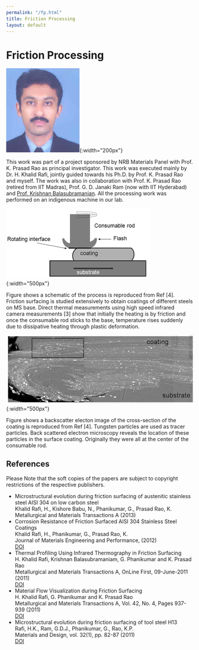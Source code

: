 ```yaml
---
permalink: "/fp.html"
title: Friction Processing
layout: default
---
```

# Friction Processing 

![Khalid Rafi H.](assets/images/khalidrafi.jpeg){:width="200px"}

This work was part of a project sponsored by NRB Materials Panel with Prof. K. Prasad Rao as principal investigator.
This work was executed mainly by Dr. H. Khalid Rafi, jointly guided towards his Ph.D. by Prof. K. Prasad Rao and myself. The work was also in collaboration with Prof. K. Prasad Rao (retired from IIT Madras), Prof. G. D. Janaki Ram (now with IIT Hyderabad) and [Prof. Krishnan Balasubramanian](http://www.cnde-iitm.net/balas). All the processing work was performed on an indigenous machine in our lab.


![Friction Surfacing Schematic](assets/images/fsp0.png){:width="500px"}

Figure shows a schematic of the process is reproduced from Ref [4]. Friction surfacing is studied extensively to obtain coatings of different steels on MS base. Direct thermal measurements using high speed infrared camera measurements [3] show that initially the heating is by friction and once the consumable rod sticks to the base, temperature rises suddenly due to dissipative heating through plastic deformation. 


![Flow visualization](assets/images/fsp1.png){:width="500px"}

Figure shows a backscatter electon image of the cross-section of the coating is reproduced from Ref [4]. Tungsten particles are used as tracer particles. Back scattered electron microscopy reveals the location of these particles in the surface coating. Originally they were all at the center of the consumable rod.

## References 

Please Note that the soft copies of the papers are subject to copyright restrictions of the respective publishers.

  -  Microstructural evolution during friction surfacing of austenitic stainless steel AISI 304 on low carbon steel    
Khalid Rafi, H., Kishore Babu, N., Phanikumar, G., Prasad Rao, K.    
Metallurgical and Materials Transactions A (2013)
  - Corrosion Resistance of Friction Surfaced AISI 304 Stainless Steel Coatings    
Khalid Rafi, H., Phanikumar, G., Prasad Rao, K.   
Journal of Materials Engineering and Performance, (2012)   
[DOI](http://dx.doi.org/10.1007/s11665-012-0270-8)
  - Thermal Profiling Using Infrared Thermography in Friction Surfacing   
H. Khalid Rafi, Krishnan Balasubramaniam, G. Phanikumar and K. Prasad Rao   
Metallurgical and Materials Transactions A, OnLine First, 09-June-2011 (2011)   
[DOI](http://dx.doi.org/10.1007/s11661-011-0750-8)
  - Material Flow Visualization during Friction Surfacing    
H. Khalid Rafi, G. Phanikumar and K. Prasad Rao    
Metallurgical and Materials Transactions A, Vol. 42, No. 4, Pages 937-939 (2011)  
[DOI](http://dx.doi.org/10.1007/s11661-011-0614-2)
  - Microstructural evolution during friction surfacing of tool steel H13   
Rafi, H.K., Ram, G.D.J., Phanikumar, G., Rao, K.P.    
Materials and Design, vol. 32(1), pp. 82-87 (2011)   
[DOI](http://dx.doi.org/10.1016/j.matdes.2010.06.031)

